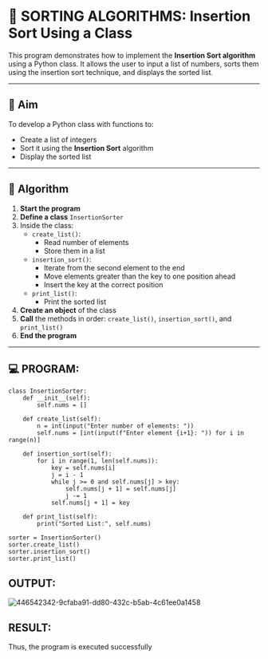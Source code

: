 # 🧮 SORTING ALGORITHMS: Insertion Sort Using a Class

This program demonstrates how to implement the **Insertion Sort algorithm** using a Python class. It allows the user to input a list of numbers, sorts them using the insertion sort technique, and displays the sorted list.

---

## 🎯 Aim

To develop a Python class with functions to:
- Create a list of integers
- Sort it using the **Insertion Sort** algorithm
- Display the sorted list

---

## 🧠 Algorithm

1. **Start the program**
2. **Define a class** `InsertionSorter`
3. Inside the class:
   - `create_list()`:
     - Read number of elements
     - Store them in a list
   - `insertion_sort()`:
     - Iterate from the second element to the end
     - Move elements greater than the key to one position ahead
     - Insert the key at the correct position
   - `print_list()`:
     - Print the sorted list
4. **Create an object** of the class
5. **Call** the methods in order: `create_list()`, `insertion_sort()`, and `print_list()`
6. **End the program**

---

## 💻 PROGRAM:
```
class InsertionSorter:
    def __init__(self):
        self.nums = []

    def create_list(self):
        n = int(input("Enter number of elements: "))
        self.nums = [int(input(f"Enter element {i+1}: ")) for i in range(n)]

    def insertion_sort(self):
        for i in range(1, len(self.nums)):
            key = self.nums[i]
            j = i - 1
            while j >= 0 and self.nums[j] > key:
                self.nums[j + 1] = self.nums[j]
                j -= 1
            self.nums[j + 1] = key

    def print_list(self):
        print("Sorted List:", self.nums)

sorter = InsertionSorter()
sorter.create_list()
sorter.insertion_sort()
sorter.print_list()

```
## OUTPUT:
![446542342-9cfaba91-dd80-432c-b5ab-4c61ee0a1458](https://github.com/user-attachments/assets/ca702729-c394-402c-bff1-8e62c4392ef2)


## RESULT:
Thus, the program is executed successfully
